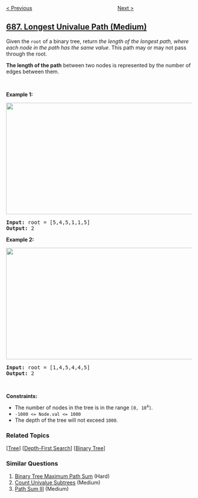 <!--|This file generated by command(leetcode description); DO NOT EDIT.    |-->
<!--+----------------------------------------------------------------------+-->
<!--|@author    openset <openset.wang@gmail.com>                           |-->
<!--|@link      https://github.com/openset                                 |-->
<!--|@home      https://github.com/openset/leetcode                        |-->
<!--+----------------------------------------------------------------------+-->

[< Previous](../repeated-string-match "Repeated String Match")
　　　　　　　　　　　　　　　　
[Next >](../knight-probability-in-chessboard "Knight Probability in Chessboard")

## [687. Longest Univalue Path (Medium)](https://leetcode.com/problems/longest-univalue-path "最长同值路径")

<p>Given the <code>root</code> of a binary tree, return <em>the length of the longest path, where each node in the path has the same value</em>. This path may or may not pass through the root.</p>

<p><strong>The length of the path</strong> between two nodes is represented by the number of edges between them.</p>

<p>&nbsp;</p>
<p><strong>Example 1:</strong></p>
<img alt="" src="https://assets.leetcode.com/uploads/2020/10/13/ex1.jpg" style="width: 571px; height: 302px;" />
<pre>
<strong>Input:</strong> root = [5,4,5,1,1,5]
<strong>Output:</strong> 2
</pre>

<p><strong>Example 2:</strong></p>
<img alt="" src="https://assets.leetcode.com/uploads/2020/10/13/ex2.jpg" style="width: 571px; height: 302px;" />
<pre>
<strong>Input:</strong> root = [1,4,5,4,4,5]
<strong>Output:</strong> 2
</pre>

<p>&nbsp;</p>
<p><strong>Constraints:</strong></p>

<ul>
	<li>The number of nodes in the tree is in the range <code>[0, 10<sup>4</sup>]</code>.</li>
	<li><code>-1000 &lt;= Node.val &lt;= 1000</code></li>
	<li>The depth of the tree will not exceed <code>1000</code>.</li>
</ul>

### Related Topics
  [[Tree](../../tag/tree/README.md)]
  [[Depth-First Search](../../tag/depth-first-search/README.md)]
  [[Binary Tree](../../tag/binary-tree/README.md)]

### Similar Questions
  1. [Binary Tree Maximum Path Sum](../binary-tree-maximum-path-sum) (Hard)
  1. [Count Univalue Subtrees](../count-univalue-subtrees) (Medium)
  1. [Path Sum III](../path-sum-iii) (Medium)
